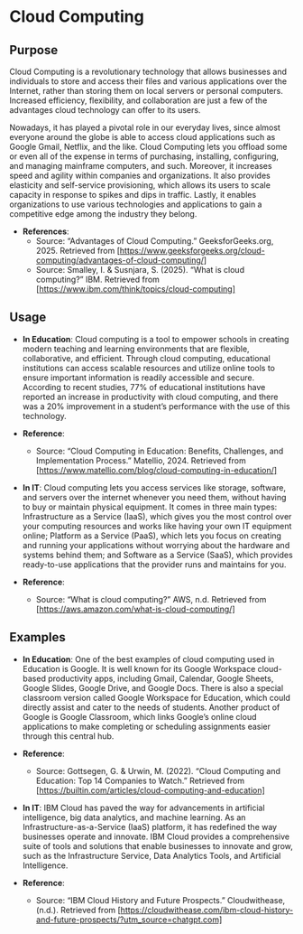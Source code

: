 # Cloud Computing

## Purpose 
Cloud Computing is a revolutionary technology that allows businesses and individuals to store and access their files and various applications over the Internet, rather than storing them on local servers or personal computers. Increased efficiency, flexibility, and collaboration are just a few of the advantages cloud technology can offer to its users.

Nowadays, it has played a pivotal role in our everyday lives, since almost everyone around the globe is able to access cloud applications such as Google Gmail, Netflix, and the like. Cloud Computing lets you offload some or even all of the expense in terms of purchasing, installing, configuring, and managing mainframe computers, and such. Moreover, it increases speed and agility within companies and organizations. It also provides elasticity and self-service provisioning, which allows its users to scale capacity in response to spikes and dips in traffic. Lastly, it enables organizations to use various technologies and applications to gain a competitive edge among the industry they belong.

- **References**:
  * Source: “Advantages of Cloud Computing.” GeeksforGeeks.org, 2025. Retrieved from [https://www.geeksforgeeks.org/cloud-computing/advantages-of-cloud-computing/]
   * Source: Smalley, I. & Susnjara, S. (2025). “What is cloud computing?” IBM. Retrieved from [https://www.ibm.com/think/topics/cloud-computing]

## Usage

- **In Education**:
Cloud computing is a tool to empower schools in creating modern teaching and learning environments that are flexible, collaborative, and efficient. Through cloud computing, educational institutions can access scalable resources and utilize online tools to ensure important information is readily accessible and secure. According to recent studies, 77% of educational institutions have reported an increase in productivity with cloud computing, and there was a 20% improvement in a student’s performance with the use of this technology.

- **Reference**:
  * Source: “Cloud Computing in Education: Benefits, Challenges, and Implementation Process.” Matellio, 2024. Retrieved from [https://www.matellio.com/blog/cloud-computing-in-education/]

- **In IT**:
Cloud computing lets you access services like storage, software, and servers over the internet whenever you need them, without having to buy or maintain physical equipment. It comes in three main types: Infrastructure as a Service (IaaS), which gives you the most control over your computing resources and works like having your own IT equipment online; Platform as a Service (PaaS), which lets you focus on creating and running your applications without worrying about the hardware and systems behind them; and Software as a Service (SaaS), which provides ready-to-use applications that the provider runs and maintains for you.

- **Reference**:
  * Source: “What is cloud computing?” AWS, n.d. Retrieved from [https://aws.amazon.com/what-is-cloud-computing/]

## Examples

- **In Education**: 
One of the best examples of cloud computing used in Education is Google. It is well known for its Google Workspace cloud-based productivity apps, including Gmail, Calendar, Google Sheets, Google Slides, Google Drive, and Google Docs. There is also a special classroom version called Google Workspace for Education, which could directly assist and cater to the needs of students. Another product of Google is Google Classroom, which links Google’s online cloud applications to make completing or scheduling assignments easier through this central hub.

- **Reference**:
  * Source: Gottsegen, G. & Urwin, M. (2022). “Cloud Computing and Education: Top 14 Companies to Watch.” Retrieved from [https://builtin.com/articles/cloud-computing-and-education]

- **In IT**:
IBM Cloud has paved the way for advancements in artificial intelligence, big data analytics, and machine learning. As an Infrastructure-as-a-Service (IaaS) platform, it has redefined the way businesses operate and innovate. IBM Cloud provides a comprehensive suite of tools and solutions that enable businesses to innovate and grow, such as the Infrastructure Service, Data Analytics Tools, and Artificial Intelligence.

- **Reference**:
  * Source: “IBM Cloud History and Future Prospects.” Cloudwithease, (n.d.). Retrieved from [https://cloudwithease.com/ibm-cloud-history-and-future-prospects/?utm_source=chatgpt.com]

